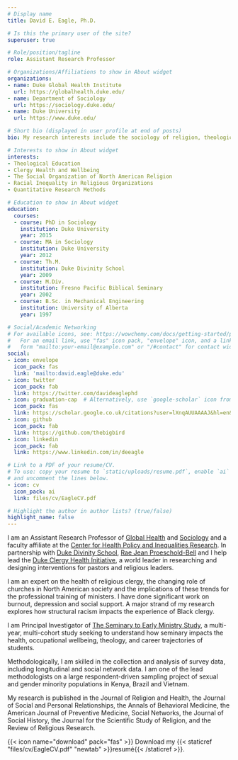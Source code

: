 ```yaml
---
# Display name
title: David E. Eagle, Ph.D.

# Is this the primary user of the site?
superuser: true

# Role/position/tagline
role: Assistant Research Professor

# Organizations/Affiliations to show in About widget
organizations:
- name: Duke Global Health Institute
  url: https://globalhealth.duke.edu/
- name: Department of Sociology
  url: https://sociology.duke.edu/
- name: Duke University
  url: https://www.duke.edu/

# Short bio (displayed in user profile at end of posts)
bio: My research interests include the sociology of religion, theological education, and racial inequality.

# Interests to show in About widget
interests:
- Theological Education
- Clergy Health and Wellbeing
- The Social Organization of North American Religion
- Racial Inequality in Religious Organizations
- Quantitative Research Methods

# Education to show in About widget
education:
  courses:
  - course: PhD in Sociology
    institution: Duke University
    year: 2015
  - course: MA in Sociology
    institution: Duke University
    year: 2012
  - course: Th.M.
    institution: Duke Divinity School
    year: 2009
  - course: M.Div.
    institution: Fresno Pacific Biblical Seminary
    year: 2002
  - course: B.Sc. in Mechanical Engineering
    institution: University of Alberta
    year: 1997

# Social/Academic Networking
# For available icons, see: https://wowchemy.com/docs/getting-started/page-builder/#icons
#   For an email link, use "fas" icon pack, "envelope" icon, and a link in the
#   form "mailto:your-email@example.com" or "/#contact" for contact widget.
social:
- icon: envelope
  icon_pack: fas
  link: 'mailto:david.eagle@duke.edu'
- icon: twitter
  icon_pack: fab
  link: https://twitter.com/davideaglephd
- icon: graduation-cap  # Alternatively, use `google-scholar` icon from `ai` icon pack
  icon_pack: fas
  link: https://scholar.google.co.uk/citations?user=lXnqAUUAAAAJ&hl=en&oi=ao
- icon: github
  icon_pack: fab
  link: https://github.com/thebigbird
- icon: linkedin
  icon_pack: fab
  link: https://www.linkedin.com/in/deeagle

# Link to a PDF of your resume/CV.
# To use: copy your resume to `static/uploads/resume.pdf`, enable `ai` icons in `params.toml`, 
# and uncomment the lines below.
- icon: cv
  icon_pack: ai
  link: files/cv/EagleCV.pdf

# Highlight the author in author lists? (true/false)
highlight_name: false
---
```


I am an Assistant Research Professor of [Global Health](http://globalhealth.duke.edu) and [Sociology](http://sociology.duke.edu) and a faculty affiliate at the [Center for Health Policy and Inequalities Research](http://www.chpir.org). In partnership with [Duke Divinity School](http://divinity.duke.edu), [Rae Jean Proeschold-Bell](https://globalhealth.duke.edu/people/proeschold-bell-rae-jean) and I help lead the [Duke Clergy Health Initiative](https://divinity.duke.edu/initiatives/clergy-health-initiative), a world leader in researching and designing interventions for pastors and religious leaders.

I am an expert on the health of religious clergy, the changing role of churches in North American society and the implications of these trends for the professional training of ministers. I have done significant work on burnout, depression and social support. A major strand of my research explores how structural racism impacts the experience of Black clergy.

I am Principal Investigator of [The Seminary to Early Ministry Study](http://semstudy.org), a multi-year, multi-cohort study seeking to understand how seminary impacts the health, occupational wellbeing, theology, and career trajectories of students.

Methodologically, I am skilled in the collection and analysis of survey data, including longitudinal and social network data. I am one of the lead methodologists on a large respondent-driven sampling project of sexual and gender minority populations in Kenya, Brazil and Vietnam.

My research is published in the Journal of Religion and Health, the Journal of Social and Personal Relationships, the Annals of Behavioral Medicine, the American Journal of Preventive Medicine, Social Networks, the Journal of Social History, the Journal for the Scientific Study of Religion, and the Review of Religious Research.

{{< icon name="download" pack="fas" >}} Download my {{< staticref "files/cv/EagleCV.pdf" "newtab" >}}resumé{{< /staticref >}}.
